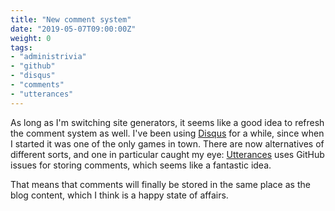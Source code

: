 ```yaml
---
title: "New comment system"
date: "2019-05-07T09:00:00Z"
weight: 0
tags:
- "administrivia"
- "github"
- "disqus"
- "comments"
- "utterances"
---
```


As long as I'm switching site generators, it seems like a good idea to refresh the comment system as well.  I've been using [Disqus][] for a while, since when I started it was one of the only games in town. There are now alternatives of different sorts, and one in particular caught my eye: [Utterances][] uses GitHub issues for storing comments, which seems like a fantastic idea.

That means that comments will finally be stored in the same place as the blog content, which I think is a happy state of affairs.

[disqus]: https://disqus.com
[utterances]: https://utteranc.es/
